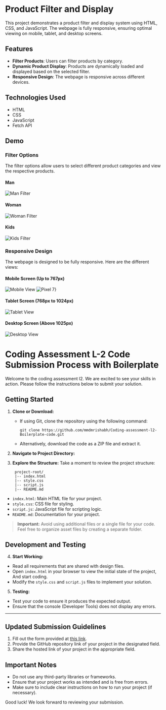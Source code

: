# Product Filter and Display

This project demonstrates a product filter and display system using HTML, CSS, and JavaScript. The webpage is fully responsive, ensuring optimal viewing on mobile, tablet, and desktop screens.

## Features

- **Filter Products**: Users can filter products by category.
- **Dynamic Product Display**: Products are dynamically loaded and displayed based on the selected filter.
- **Responsive Design**: The webpage is responsive across different devices.

## Technologies Used

- HTML
- CSS
- JavaScript
- Fetch API

## Demo

### Filter Options

The filter options allow users to select different product categories and view the respective products.

#### Man

![Man Filter](https://github.com/user-attachments/assets/4ca7d221-a254-46bc-83b0-53be4302753b)


#### Woman

![Woman Filter](https://github.com/user-attachments/assets/6e8a3759-a588-4faf-b7c1-6aaaa200c5be)


#### Kids

![Kids Filter](https://github.com/user-attachments/assets/26334ea2-5199-4817-a106-66315a086697)


### Responsive Design

The webpage is designed to be fully responsive. Here are the different views:

#### Mobile Screen (Up to 767px)

![Mobile View](https://github.com/user-attachments/assets/dd87f34c-d501-47cb-ba8b-e70337709f15)
![Pixel 7}](https://github.com/user-attachments/assets/e86b0871-451c-4c99-ac1a-1b147e32291e)




#### Tablet Screen (768px to 1024px)

![Tablet View](https://github.com/user-attachments/assets/4381925d-e82d-4d59-a1b9-f8e4e52555e3)



#### Desktop Screen (Above 1025px)

![Desktop View](https://github.com/user-attachments/assets/b44c79e1-2ab1-4c1e-8b9f-bc8a1a19e169)















# Coding Assessment L-2 Code Submission Process with Boilerplate

Welcome to the coding assessment l2. We are excited to see your skills in action. Please follow the instructions below to submit your solution.

## Getting Started

1. **Clone or Download:**
   - If using Git, clone the repository using the following command:
     ```
     git clone https://github.com/mmdmrishabh/Coding-assessment-l2-Boilerplate-code.git
     ```
   - Alternatively, download the code as a ZIP file and extract it.

2. **Navigate to Project Directory:**

3. **Explore the Structure:**
Take a moment to review the project structure:

        project-root/
        |-- index.html
        |-- style.css
        |-- script.js
        |-- README.md
- `index.html`: Main HTML file for your project.
- `style.css`: CSS file for styling.
- `script.js`: JavaScript file for scripting logic.
- `README.md`: Documentation for your project.
  
> **Important:** Avoid using additional files or a single file for your code. Feel free to organize asset files by creating a separate folder.

## Development and Testing

4. **Start Working:**
- Read all requirements that are shared with design files.
- Open `index.html` in your browser to view the initial state of the project, And start coding.
- Modify the `style.css` and `script.js` files to implement your solution.
5. **Testing:**
- Test your code to ensure it produces the expected output.
- Ensure that the console (Developer Tools) does not display any errors.


---
## Updated Submission Guidelines

1. Fill out the form provided at [this link](https://forms.gle/MxuzmExHGXBh3hVk8).
2. Provide the GitHub repository link of your project in the designated field.
3. Share the hosted link of your project in the appropriate field.


## Important Notes

- Do not use any third-party libraries or frameworks.
- Ensure that your project works as intended and is free from errors.
- Make sure to include clear instructions on how to run your project (if necessary).

Good luck! We look forward to reviewing your submission.
